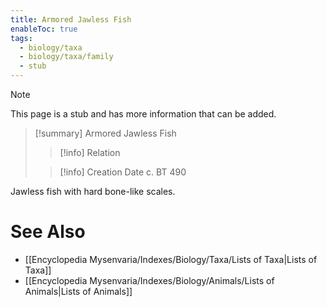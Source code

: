 ```yaml
---
title: Armored Jawless Fish
enableToc: true
tags:
  - biology/taxa
  - biology/taxa/family
  - stub
---
```


> [!note]
> This page is a stub and has more information that can be added.

> [!summary] Armored Jawless Fish
> > [!info] Relation
>
> > [!info] Creation Date
> > c. BT 490

Jawless fish with hard bone-like scales.

# See Also
- [[Encyclopedia Mysenvaria/Indexes/Biology/Taxa/Lists of Taxa|Lists of Taxa]]
- [[Encyclopedia Mysenvaria/Indexes/Biology/Animals/Lists of Animals|Lists of Animals]]
